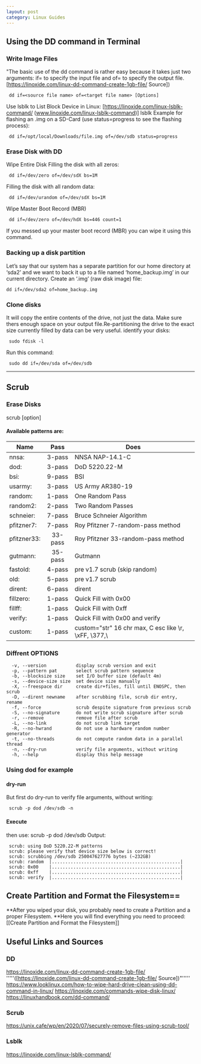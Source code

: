 ```yaml
---
layout: post
category: Linux Guides
---
```


## Using the DD command in Terminal
### Write Image Files
"The basic use of the dd command is rather easy because it takes just two arguments: if= to specify the input file and of= to specify the output file.[https://linoxide.com/linux-dd-command-create-1gb-file/ Source])
```
 dd if=<source file name> of=<target file name> [Options]
```
Use lsblk to List Block Device in Linux: [https://linoxide.com/linux-lsblk-command/ (www.linoxide.com/linux-lsblk-command)]
 lsblk
Example for flashing an .img on a SD-Card (use status=progress to see the flashing process):
```
 dd if=/opt/local/Downloads/file.img of=/dev/sdb status=progress
```
### Erase Disk with DD
Wipe Entire Disk
Filling the disk with all zeros:
```
 dd if=/dev/zero of=/dev/sdX bs=1M
```
Filling the disk with all random data:
```
 dd if=/dev/urandom of=/dev/sdX bs=1M
```
Wipe Master Boot Record (MBR)
```
 dd if=/dev/zero of=/dev/hdX bs=446 count=1
```
If you messed up your master boot record (MBR) you can wipe it using this command.

### Backing up a disk partition
Let’s say that our system has a separate partition for our home directory at ‘sda2’ and we want to back it up to a file named ‘home_backup.img’ in our current directory. Create an ‘.img’ (raw disk image) file:
```
dd if=/dev/sda2 of=home_backup.img
```
### Clone disks
It will copy the entire contents of the drive, not just the data. Make sure thers enough space on your output file.Re-partitioning the drive to the exact size currently filled by data can be very useful.
identify your disks:
```
 sudo fdisk -l 
``` 
Run this command:
```
 sudo dd if=/dev/sda of=/dev/sdb
```
---

## Scrub
### Erase Disks
 scrub [option] <target>

#### Available patterns are:
 | Name          | Pass     | Does                                                   |
 | ------------- |:--------:| ------------------------------------------------------ |
 | nnsa:         | 3-pass   | NNSA NAP-14.1-C                                        |
 | dod:          | 3-pass   | DoD 5220.22-M                                          |
 | bsi:          | 9-pass   | BSI                                                    | 
 | usarmy:       | 3-pass   | US Army AR380-19                                       |
 | random:       | 1-pass   | One Random Pass                                        |
 | random2:      | 2-pass   | Two Random Passes                                      |
 | schneier:     | 7-pass   | Bruce Schneier Algorithm                               |
 | pfitzner7:    | 7-pass   | Roy Pfitzner 7-random-pass method                      |
 | pfitzner33:   | 33-pass  | Roy Pfitzner 33-random-pass method                     |
 | gutmann:      | 35-pass  | Gutmann                                                |
 | fastold:      | 4-pass   | pre v1.7 scrub (skip random)                           |
 | old:          | 5-pass   | pre v1.7 scrub                                         |
 | dirent:       | 6-pass   | dirent                                                 |
 | fillzero:     | 1-pass   | Quick Fill with 0x00                                   |
 | fillff:       | 1-pass   | Quick Fill with 0xff                                   |
 | verify:       | 1-pass   | Quick Fill with 0x00 and verify                        |
 | custom:       | 1-pass   | custom="str" 16 chr max, C esc like \r, \xFF, \377,\\  |

### Diffrent OPTIONS
```
  -v, --version           display scrub version and exit
  -p, --pattern pat       select scrub pattern sequence
  -b, --blocksize size    set I/O buffer size (default 4m)
  -s, --device-size size  set device size manually
  -X, --freespace dir     create dir+files, fill until ENOSPC, then scrub
  -D, --dirent newname    after scrubbing file, scrub dir entry, rename
  -f, --force             scrub despite signature from previous scrub
  -S, --no-signature      do not write scrub signature after scrub
  -r, --remove            remove file after scrub
  -L, --no-link           do not scrub link target
  -R, --no-hwrand         do not use a hardware random number generator
  -t, --no-threads        do not compute random data in a parallel thread
  -n, --dry-run           verify file arguments, without writing
  -h, --help              display this help message
```
### Using dod for example
#### dry-run
But first do dry-run to verify file arguments, without writing:
```
 scrub -p dod /dev/sdb -n
```
 #### Execute
then use:
 scrub -p dod /dev/sdb
Output:
```
 scrub: using DoD 5220.22-M patterns
 scrub: please verify that device size below is correct!
 scrub: scrubbing /dev/sdb 250047627776 bytes (~232GB)
 scrub: random  |................................................|   
 scrub: 0x00    |................................................|
 scrub: 0xff    |................................................|
 scrub: verify  |................................................|
```
## Create Partition and Format the Filesystem==
**After you wiped your disk, you probably need to create a Partition and a proper Filesystem.
**Here you will find everything you need to proceed: [[Create Partition and Format the Filesystem]]

## Useful Links and Sources
### DD
https://linoxide.com/linux-dd-command-create-1gb-file/ '''''([https://linoxide.com/linux-dd-command-create-1gb-file/ Source])"'''''
https://www.looklinux.com/how-to-wipe-hard-drive-clean-using-dd-command-in-linux/
https://linoxide.com/commands-wipe-disk-linux/
https://linuxhandbook.com/dd-command/
### Scrub
https://unix.cafe/wp/en/2020/07/securely-remove-files-using-scrub-tool/
### Lsblk
https://linoxide.com/linux-lsblk-command/

